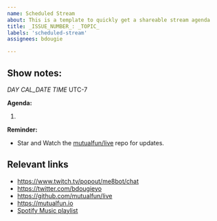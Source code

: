 ```yaml
---
name: Scheduled Stream
about: This is a template to quickly get a shareable stream agenda
title: _ISSUE_NUMBER_: _TOPIC_
labels: 'scheduled-stream'
assignees: bdougie

---
```

## Show notes:

_DAY_ _CAL_DATE_ _TIME_ UTC-7

**Agenda:**

1. 

**Reminder:** 

- Star and Watch the [mutualfun/live](https://github.com/MutualFun/live/) repo for updates.

## Relevant links

- https://www.twitch.tv/popout/me8bot/chat
- https://twitter.com/bdougieyo
- https://github.com/mutualfun/live
- https://mutualfun.io
- [Spotify Music playlist](https://open.spotify.com/playlist/7zrrIjhj4DuiVC9D6MRVMZ?si=S0QGUYxZTmC278Qw_jMwZg)
